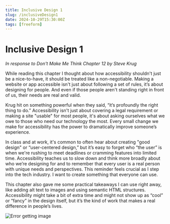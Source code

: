 ```yaml
---
title: Inclusive Design 1
slug: /inclusiveDesign1
date: 2024-10-29T15:30:00Z
tags: [freeform]
---
```


# Inclusive Design 1
*In response to Don't Make Me Think Chapter 12 by Steve Krug*

While reading this chapter I thought about how accessibility shouldn't just be a nice-to-have, it should be treated like a non-negotiable. Making a website or app accessible isn't just about following a set of rules, it’s about designing for people. And even if those people aren't standing right in front of us, their needs are real and valid.

Krug hit on something powerful when they said, “it’s profoundly the right thing to do.” Accessibility isn't just about covering a legal requirement or making a site "usable" for most people, it's about asking ourselves what we owe to those who need our technology the most. Every small change we make for accessibility has the power to dramatically improve someone’s experience. 

In class and at work, it's common to often hear about creating "good design" or “user-centered design,” but it’s easy to forget who “the user” is when we're rushing to meet deadlines or cramming features into limited time. Accessibility teaches us to slow down and think more broadly about who we’re designing for and to remember that every user is a real person with unique needs and perspectives. This reminder feels crucial as I step into the tech industry. I want to create something that everyone can use.

This chapter also gave me some practical takeaways I can use right away, like adding alt text to images and using semantic HTML structures. Accessibility might take a bit of extra time and might not show up as “cool” or “fancy” in the design itself, but it’s the kind of work that makes a real difference in people’s lives.

![Error getting image](/img/accessability.jpeg)

